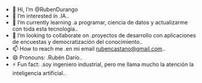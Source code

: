 - 👋 Hi, I’m @RubenDurango
- 👀 I’m interested in .IA..
- 🌱 I’m currently learning .a programar, ciencia de datos y actualizarme con toda esta tecnología..
- 💞️ I’m looking to collaborate on .proyectos de desarrollo con aplicaciones de encuestas y democratización del conocimiento..
- 📫 How to reach me .en mi email rubencastano@gmail.com..
- 😄 Pronouns: .Rubén Darío..
- ⚡ Fun fact: .soy ingeniero industrial, pero me llama mucho la atención la inteligencia artificial..

<!---
RubenDurango/RubenDurango is a ✨ special ✨ repository because its `README.md` (this file) appears on your GitHub profile.
You can click the Preview link to take a look at your changes.
--->

